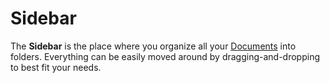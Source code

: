 # Sidebar

The **Sidebar** is the place where you organize all your [Documents](./documents.md) into folders. Everything can be easily moved around by dragging-and-dropping to best fit your needs.

<img :src="$withBase('/assets/img/general/sidebar.png')">